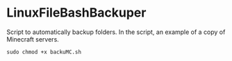 # LinuxFileBashBackuper
Script to automatically backup folders. In the script, an example of a copy of Minecraft servers.

```
sudo chmod +x backuMC.sh
```
